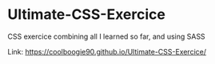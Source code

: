 # Ultimate-CSS-Exercice
CSS exercice combining all I learned so far, and using SASS

Link: https://coolboogie90.github.io/Ultimate-CSS-Exercice/
